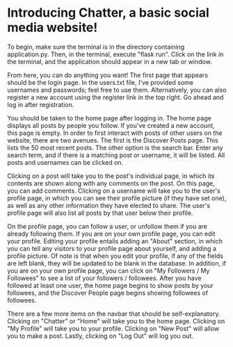 # Introducing Chatter, a basic social media website!

To begin, make sure the terminal is in the directory containing application.py.
Then, in the terminal, execute "flask run".
Click on the link in the terminal, and the application should appear in a new tab or window.

From here, you can do anything you want!
The first page that appears should be the login page. In the users.txt file, I've provided some usernames and passwords; feel free to use them.
Alternatively, you can also register a new account using the register link in the top right. Go ahead and log in after registration.

You should be taken to the home page after logging in. The home page displays all posts by people you follow. If you've created a new account, this page is empty.
In order to first interact with posts of other users on the website, there are two avenues. The first is the Discover Posts page. This lists the 50 most recent posts.
The other option is the search bar. Enter any search term, and if there is a matching post or username, it will be listed. All posts and usernames can be clicked on.

Clicking on a post will take you to the post's individual page, in which its contents are shown along with any comments on the post. On this page, you can add comments.
Clicking on a username will take you to the user's profile page, in which you can see their profile picture (if they have set one),
as well as any other information they have elected to share. The user's profile page will also list all posts by that user below their profile.

On the profile page, you can follow a user, or unfollow them if you are already following them. If you are on your own profile page, you can edit your profile.
Editing your profile entails adding an "About" section, in which you can tell any visitors to your profile page about yourself, and adding a profile picture.
Of note is that when you edit your profile, if any of the fields are left blank, they will be updated to be blank in the database.
In addition, if you are on your own profile page, you can click on "My Followers / My Followees" to see a list of your followers / followees.
After you have followed at least one user, the home page begins to show posts by your followees, and the Discover People page begins showing followees of followees.

There are a few more items on the navbar that should be self-explanatory. Clicking on "Chatter" or "Home" will take you to the home page.
Clicking on "My Profile" will take you to your profile. Clicking on "New Post" will allow you to make a post. Lastly, clicking on "Log Out" will log you out.